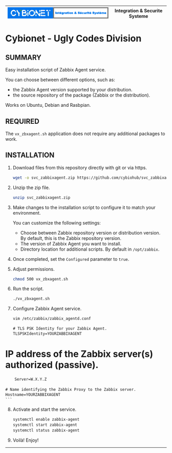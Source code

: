 | ![alt text][logo] | Integration & Securite Systeme |
| ------------- |:-------------:|

# Cybionet - Ugly Codes Division

## SUMMARY

Easy installation script of Zabbix Agent service.

You can choose between different options, such as:
- the Zabbix Agent version supported by your distribution.
- the source repository of the package (Zabbix or the distribution).

Works on Ubuntu, Debian and Rasbpian.


## REQUIRED

The `vx_zbxagent.sh` application does not require any additional packages to work.


## INSTALLATION

1. Download files from this repository directly with git or via https.
	```bash
	wget -o svc_zabbixagent.zip https://github.com/cybiohub/svc_zabbixagent/archive/refs/heads/main.zip
	```

2. Unzip the zip file.
	```bash
	unzip svc_zabbixagent.zip
	```

3. Make changes to the installation script to configure it to match your environment.
	
	You can customize the following settings: 

	- Choose between Zabbix repository version or distribution version. By default, this is the Zabbix repository version.
	- The version of Zabbix Agent you want to install.
	- Directory location for additional scripts. By default in `/opt/zabbix`.

4. Once completed, set the `Configured` parameter to `true`.

5. Adjust permissions.
	```bash
	chmod 500 vx_zbxagent.sh
	```

6. Run the script.
	```bash
	./vx_zbxagent.sh
	```

7. Configure Zabbix Agent service.
	```bash
	vim /etc/zabbix/zabbix_agentd.conf
	```
	```
	# TLS PSK Identity for your Zabbix Agent.
	TLSPSKIdentity=YOURZABBIXAGENT
	
 # IP address of the Zabbix server(s) authorized (passive).
		Server=W.X.Y.Z
	
	# Name identifying the Zabbix Proxy to the Zabbix server.
	Hostname=YOURZABBIXAGENT
	```

8. Activate and start the service.
	```bash
	systemctl enable zabbix-agent
	systemctl start zabbix-agent
	systemctl status zabbix-agent
	```
9. Voilà! Enjoy!
---
[logo]: ./md/logo.png "Cybionet"
